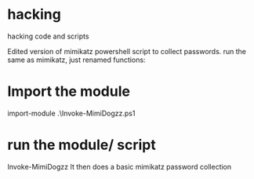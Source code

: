 # hacking
hacking code and scripts

Edited version of mimikatz powershell script to collect passwords.
run the same as mimikatz, just renamed functions:
# Import the module
import-module .\Invoke-MimiDogzz.ps1
# run the module/ script
Invoke-MimiDogzz
It then does a basic mimikatz password collection
